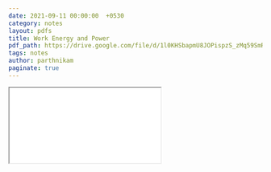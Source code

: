 ```yaml
---
date: 2021-09-11 00:00:00  +0530
category: notes
layout: pdfs
title: Work Energy and Power
pdf_path: https://drive.google.com/file/d/1l0KHSbapmU8JOPispzS_zMq59SmRf56X/preview?usp=sharing
tags: notes
author: parthnikam
paginate: true
---
```


<iframe class="embed-pdf" src="{{ page.pdf_path }}#toolbar=0" seamless="seamless" scrolling="no" style="overflow:hidden"></iframe>
